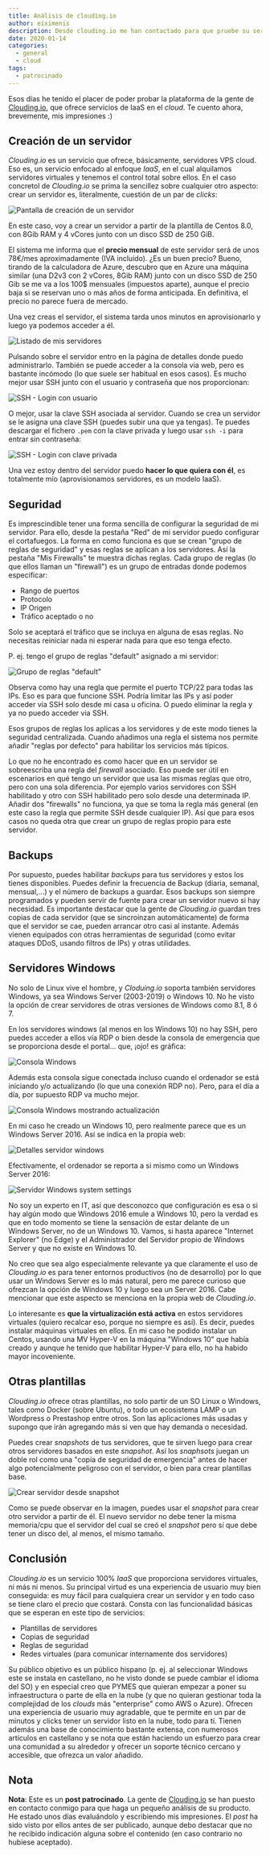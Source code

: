 ```yaml
---
title: Análisis de clouding.io
author: eiximenis
description: Desde clouding.io me han contactado para que pruebe su servicio y cuente mis impresiones... El resultado? Este post :)
date: 2020-01-14
categories:
  - general
  - cloud
tags:
  - patrocinado
---
```


Esos días he tenido el placer de poder probar la plataforma de la gente de [Clouding.io](https://clouding.io), que ofrece servicios de IaaS en el _cloud_. Te cuento ahora, brevemente, mis impresiones :)

## Creación de un servidor
_Clouding.io_ es un servicio que ofrece, básicamente, servidores VPS cloud. Eso es, un servicio enfocado al enfoque _IaaS_, en el cual alquilamos servidores virtuales y tenemos el control total sobre ellos. En el caso concretol de _Clouding.io_ se prima la sencillez sobre cualquier otro aspecto: crear un servidor es, literalmente, cuestión de un par de _clicks_:

![Pantalla de creación de un servidor](/images/posts/2020-01-14-server-create.png)

En este caso, voy a crear un servidor a partir de la plantilla de Centos 8.0, con 8Gib RAM y 4 vCores junto con un disco SSD de 250 GiB.


El sistema me informa que el **precio mensual** de este servidor será de unos 78€/mes aproximadamente (IVA incluído). ¿Es un buen precio? Bueno, tirando de la calculadora de Azure, descubro que en Azure una máquina similar (una D2v3 con 2 vCores, 8Gib RAM) junto con un disco SSD de 250 Gib se me va a los 100$ mensuales (impuestos aparte), aunque el precio baja si se reservan uno o más años de forma anticipada. En definitiva, el precio no parece fuera de mercado.

Una vez creas el servidor, el sistema tarda unos minutos en aprovisionarlo y luego ya podemos acceder a él.

![Listado de mis servidores](/images/posts/2020-01-14-servers.png)

Pulsando sobre el servidor entro en la página de detalles donde puedo administrarlo. También se puede acceder a la consola via web, pero es bastante incómodo (lo que suele ser habitual en esos casos). Es mucho mejor usar SSH junto con el usuario y contraseña que nos proporcionan:

![SSH - Login con usuario](/images/posts/2020-01-14-ssh-login-user.png)

O mejor, usar la clave SSH asociada al servidor. Cuando se crea un servidor se le asigna una clave SSH (puedes subir una que ya tengas). Te puedes descargar el fichero `.pem` con la clave privada y luego usar `ssh -i` para entrar sin contraseña:

![SSH - Login con clave privada](/images/posts/2020-01-14-ssh-login-key.png)

Una vez estoy dentro del servidor puedo **hacer lo que quiera con él**, es totalmente mío (aprovisionamos servidores, es un modelo IaaS).

## Seguridad

Es imprescindible tener una forma sencilla de configurar la seguridad de mi servidor. Para ello, desde la pestaña "Red" de mi servidor puedo configurar el cortafuegos. La forma en como funciona es que se crean "grupo de reglas de seguridad" y esas reglas se aplican a los servidores. Así la pestaña "Mis Firewalls" te muestra dichas reglas. Cada grupo de reglas (lo que ellos llaman un "firewall") es un grupo de entradas donde podemos especificar:

* Rango de puertos
* Protocolo
* IP Origen
* Tráfico aceptado o no

Solo se aceptará el tráfico que se incluya en alguna de esas reglas. No necesitas reiniciar nada ni esperar nada para que eso tenga efecto.

P. ej. tengo el grupo de reglas "default" asignado a mi servidor:

![Grupo de reglas "default"](/images/posts/2020-01-14-firewall-rules.png)

Observa como hay una regla que permite el puerto TCP/22 para todas las IPs. Eso es para que funcione SSH. Podría limitar las IPs y así poder acceder vía SSH solo desde mi casa u oficina. O puedo eliminar la regla y ya no puedo acceder via SSH.

Esos grupos de reglas los aplicas a los servidores y de este modo tienes la seguridad centralizada. Cuando añadimos una regla el sistema nos permite añadir "reglas por defecto" para habilitar los servicios más típicos.

Lo que no he encontrado es como hacer que en un servidor se sobreescriba una regla del _firewall_ asociado. Eso puede ser útil en escenarios en qué tengo un servidor que usa las mismas reglas que otro, pero con una sola diferencia. Por ejemplo varios servidores con SSH habilitado y otro con SSH habilitado pero solo desde una determinada IP. Añadir dos "firewalls" no funciona, ya que se toma la regla más general (en este caso la regla que permite SSH desde cualquier IP). Así que para esos casos no queda otra que crear un grupo de reglas propio para este servidor.

## Backups

Por supuesto, puedes habilitar _backups_ para tus servidores y estos los tienes disponibles. Puedes definir la frecuencia de Backup (diaria, semanal, mensual,...) y el número de backups a guardar. Esos backups son siempre programados y pueden servir de fuente para crear un servidor nuevo si hay necesidad.
Es importante destacar que la gente de _Clouding.io_ guardan tres copias de cada servidor (que se sincroinzan automáticamente) de forma que el servidor se cae, pueden arrancar otro casi al instante. Además vienen equipados con otras herramientas de seguridad (como evitar ataques DDoS, usando filtros de IPs) y otras utilidades.

## Servidores Windows

No solo de Linux vive el hombre, y _Cloduing.io_ soporta también servidores Windows, ya sea Windows Server (2003-2019) o Windows 10. No he visto la opción de crear servidores de otras versiones de Windows como 8.1, 8 ó 7.

En los servidores windows (al menos en los Windows 10) no hay SSH, pero puedes acceder a ellos vía RDP o bien desde la consola de emergencia que se proporciona desde el portal... que, ¡ojo! es gráfica:



![Consola Windows](/images/posts/2020-01-14-windows-console.png)

Además esta consola sigue conectada incluso cuando el ordenador se está iniciando y/o actualizando (lo que una conexión RDP no). Pero, para el día a día, por supuesto RDP va mucho mejor.

![Consola Windows mostrando actualización](/images/posts/2020-01-14-windows-console2.png)

En mi caso he creado un Windows 10, pero realmente parece que es un Windows Server 2016. Así se indica en la propia web:

![Detalles servidor windows](/images/posts/2020-01-14-windows-server.png)

Efectivamente, el ordenador se reporta a si mismo como un Windows Server 2016:

![Servidor Windows system settings](/images/posts/2020-01-14-windows-details.png)

No soy un experto en IT, así que desconozco que configuración es esa o si hay algún modo que Windows 2016 emule a Windows 10, pero la verdad es que en todo momento se tiene la sensación de estar delante de un Windows Server, no de un Windows 10. Vamos, si hasta aparece "Internet Explorer" (no Edge) y el Administrador del Servidor propio de Windows Server y que no existe en Windows 10.

No creo que sea algo especialmente relevante ya que claramente el uso de _Clouding.io_ es para tener entornos productivos (no de desarrollo) por lo que usar un Windows Server es lo más natural, pero me parece curioso que ofrezcan la opción de Windows 10 y luego sea un Server 2016. Cabe mencionar que este aspecto se menciona en la propia web de _Clouding.io_.

Lo interesante es **que la virtualización está activa** en estos servidores virtuales (quiero recalcar eso, porque no siempre es así). Es decir, puedes instalar máquinas virtuales en ellos. En mi caso he podido instalar un Centos, usando una MV Hyper-V en la máquina "Windows 10" que había creado y aunque he tenido que habilitar Hyper-V para ello, no ha habido mayor incoveniente.

## Otras plantillas

_Clouding.io_ ofrece otras plantillas, no solo partir de un SO Linux o Windows, tales como Docker (sobre Ubuntu), o todo un ecosistema LAMP o un Wordpress o Prestashop entre otros. Son las aplicaciones más usadas y supongo que irán agregando más si ven que hay demanda o necesidad.

Puedes crear _snapshots_ de tus servidores, que te sirven luego para crear otros servidores basados en este _snapshot_. Así los _snaphsots_ juegan un doble rol como una "copia de seguridad de emergencia" antes de hacer algo potencialmente peligroso con el servidor, o bien para crear plantillas base. 

![Crear servidor desde snapshot](/images/posts/2020-01-14-create-fromsnapshot.png)

Como se puede observar en la imagen, puedes usar el _snapshot_ para crear otro servidor a partir de él. El nuevo servidor no debe tener la misma memoria/cpu que el servidor del cual se creó el _snapshot_ pero sí que debe tener un disco del, al menos, el mismo tamaño.

## Conclusión

_Clouding.io_ es un servicio 100% _IaaS_ que proporciona servidores virtuales, ni más ni menos. Su principal virtud es una experiencia de usuario muy bien conseguida: es muy fácil para cualquiera crear un servidor y en todo caso se tiene claro el precio que costará. Consta con las funcionalidad básicas que se esperan en este tipo de servicios:

* Plantillas de servidores
* Copias de seguridad
* Reglas de seguridad
* Redes virtuales (para comunicar internamente dos servidores)

Su público objetivo es un público hispano (p. ej. al seleccionar Windows este se instala en castellano, no he visto donde se puede cambiar el idioma del SO) y en especial creo que PYMES que quieran empezar a poner su infraestructura o parte de ella en la nube (y que no quieran gestionar toda la complejidad de los _clouds_ más "enterprise" como AWS o Azure). Ofrecen una experiencia de usuario muy agradable, que te permite en un par de minutos y clicks tener un servidor listo en la nube, todo para tí. Tienen además una base de conocimiento bastante extensa, con numerosos artículos en castellano y se nota que están haciendo un esfuerzo para crear una comunidad a su alrededor y ofrecer un soporte técnico cercano y accesible, que ofrezca un valor añadido.

## Nota

**Nota**: Este es un **post patrocinado**. La gente de [Clouding.io](https://clouding.io/) se han puesto en contacto conmigo para que haga un pequeño análisis de su producto. He estado unos días evaluándolo y escribiendo mis impresiones. El _post_ ha sido visto por ellos antes de ser publicado, aunque debo destacar que no he recibido indicación alguna sobre el contenido (en caso contrario no hubiese aceptado).






